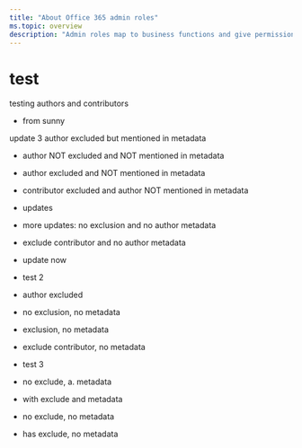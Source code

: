 ```yaml
---
title: "About Office 365 admin roles"
ms.topic: overview
description: "Admin roles map to business functions and give permissions to do specific tasks in the admin center. For example, the Service admin opens support tickets with Microsoft.."
---
```


# test
testing authors and contributors

+ from sunny

update 3
author excluded but mentioned in metadata

+ author NOT excluded and NOT mentioned in metadata
+ author excluded and NOT mentioned in metadata
+ contributor excluded and author NOT mentioned in metadata
+ updates
+ more updates: no exclusion and no author metadata
+ exclude contributor and no author metadata
+ update now


+ test 2
+ author excluded
+ no exclusion, no metadata
+ exclusion, no metadata
+ exclude contributor, no metadata


+ test 3
+ no exclude, a. metadata
+ with exclude and metadata
+ no exclude, no metadata
+ has exclude, no metadata
